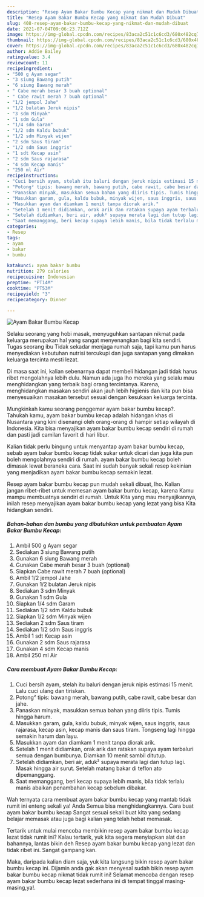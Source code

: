 ```yaml
---
description: "Resep Ayam Bakar Bumbu Kecap yang nikmat dan Mudah Dibuat"
title: "Resep Ayam Bakar Bumbu Kecap yang nikmat dan Mudah Dibuat"
slug: 408-resep-ayam-bakar-bumbu-kecap-yang-nikmat-dan-mudah-dibuat
date: 2021-07-04T09:06:23.712Z
image: https://img-global.cpcdn.com/recipes/83aca2c51c1c6cd3/680x482cq70/ayam-bakar-bumbu-kecap-foto-resep-utama.jpg
thumbnail: https://img-global.cpcdn.com/recipes/83aca2c51c1c6cd3/680x482cq70/ayam-bakar-bumbu-kecap-foto-resep-utama.jpg
cover: https://img-global.cpcdn.com/recipes/83aca2c51c1c6cd3/680x482cq70/ayam-bakar-bumbu-kecap-foto-resep-utama.jpg
author: Addie Bailey
ratingvalue: 3.4
reviewcount: 11
recipeingredient:
- "500 g Ayam segar"
- "3 siung Bawang putih"
- "6 siung Bawang merah"
- " Cabe merah besar 3 buah optional"
- " Cabe rawit merah 7 buah optional"
- "1/2 jempol Jahe"
- "1/2 bulatan Jeruk nipis"
- "3 sdm Minyak"
- "1 sdm Gula"
- "1/4 sdm Garam"
- "1/2 sdm Kaldu bubuk"
- "1/2 sdm Minyak wijen"
- "2 sdm Saus tiram"
- "1/2 sdm Saus inggris"
- "1 sdt Kecap asin"
- "2 sdm Saus rajarasa"
- "4 sdm Kecap manis"
- "250 ml Air"
recipeinstructions:
- "Cuci bersih ayam, stelah itu baluri dengan jeruk nipis estimasi 15 menit. Lalu cuci ulang dan tiriskan."
- "Potong² tipis: bawang merah, bawang putih, cabe rawit, cabe besar dan jahe."
- "Panaskan minyak, masukkan semua bahan yang diiris tipis. Tumis hingga harum."
- "Masukkan garam, gula, kaldu bubuk, minyak wijen, saus inggris, saus rajarasa, kecap asin, kecap manis dan saus tiram. Tongseng lagi hingga semakin harum dan layu."
- "Masukkan ayam dan diamkam 1 menit tanpa diorak arik."
- "Setelah 1 menit didiamkan, orak arik dan ratakan supaya ayam terbaluri semua dengan bumbunya. Diamkan 10 menit sambil ditutup."
- "Setelah didiamkan, beri air, aduk² supaya merata lagi dan tutup lagi. Masak hingga air surut. Setelah matang bakar di teflon ato dipemanggang."
- "Saat memanggang, beri kecap supaya lebih manis, bila tidak terlalu manis abaikan penambahan kecap sebelum dibakar."
categories:
- Resep
tags:
- ayam
- bakar
- bumbu

katakunci: ayam bakar bumbu 
nutrition: 279 calories
recipecuisine: Indonesian
preptime: "PT14M"
cooktime: "PT53M"
recipeyield: "3"
recipecategory: Dinner

---
```



![Ayam Bakar Bumbu Kecap](https://img-global.cpcdn.com/recipes/83aca2c51c1c6cd3/680x482cq70/ayam-bakar-bumbu-kecap-foto-resep-utama.jpg)

Selaku seorang yang hobi masak, menyuguhkan santapan nikmat pada keluarga merupakan hal yang sangat menyenangkan bagi kita sendiri. Tugas seorang ibu Tidak sekadar menjaga rumah saja, tapi kamu pun harus menyediakan kebutuhan nutrisi tercukupi dan juga santapan yang dimakan keluarga tercinta mesti lezat.

Di masa  saat ini, kalian sebenarnya dapat membeli hidangan jadi tidak harus ribet mengolahnya lebih dulu. Namun ada juga lho mereka yang selalu mau menghidangkan yang terbaik bagi orang tercintanya. Karena, menghidangkan masakan sendiri akan jauh lebih higienis dan kita pun bisa menyesuaikan masakan tersebut sesuai dengan kesukaan keluarga tercinta. 



Mungkinkah kamu seorang penggemar ayam bakar bumbu kecap?. Tahukah kamu, ayam bakar bumbu kecap adalah hidangan khas di Nusantara yang kini disenangi oleh orang-orang di hampir setiap wilayah di Indonesia. Kita bisa menyajikan ayam bakar bumbu kecap sendiri di rumah dan pasti jadi camilan favorit di hari libur.

Kalian tidak perlu bingung untuk menyantap ayam bakar bumbu kecap, sebab ayam bakar bumbu kecap tidak sukar untuk dicari dan juga kita pun boleh mengolahnya sendiri di rumah. ayam bakar bumbu kecap boleh dimasak lewat beraneka cara. Saat ini sudah banyak sekali resep kekinian yang menjadikan ayam bakar bumbu kecap semakin lezat.

Resep ayam bakar bumbu kecap pun mudah sekali dibuat, lho. Kalian jangan ribet-ribet untuk memesan ayam bakar bumbu kecap, karena Kamu mampu membuatnya sendiri di rumah. Untuk Kita yang mau menyajikannya, inilah resep menyajikan ayam bakar bumbu kecap yang lezat yang bisa Kita hidangkan sendiri.

<!--inarticleads1-->

##### Bahan-bahan dan bumbu yang dibutuhkan untuk pembuatan Ayam Bakar Bumbu Kecap:

1. Ambil 500 g Ayam segar
1. Sediakan 3 siung Bawang putih
1. Gunakan 6 siung Bawang merah
1. Gunakan  Cabe merah besar 3 buah (optional)
1. Siapkan  Cabe rawit merah 7 buah (optional)
1. Ambil 1/2 jempol Jahe
1. Gunakan 1/2 bulatan Jeruk nipis
1. Sediakan 3 sdm Minyak
1. Gunakan 1 sdm Gula
1. Siapkan 1/4 sdm Garam
1. Sediakan 1/2 sdm Kaldu bubuk
1. Siapkan 1/2 sdm Minyak wijen
1. Sediakan 2 sdm Saus tiram
1. Sediakan 1/2 sdm Saus inggris
1. Ambil 1 sdt Kecap asin
1. Gunakan 2 sdm Saus rajarasa
1. Gunakan 4 sdm Kecap manis
1. Ambil 250 ml Air




<!--inarticleads2-->

##### Cara membuat Ayam Bakar Bumbu Kecap:

1. Cuci bersih ayam, stelah itu baluri dengan jeruk nipis estimasi 15 menit. Lalu cuci ulang dan tiriskan.
1. Potong² tipis: bawang merah, bawang putih, cabe rawit, cabe besar dan jahe.
1. Panaskan minyak, masukkan semua bahan yang diiris tipis. Tumis hingga harum.
1. Masukkan garam, gula, kaldu bubuk, minyak wijen, saus inggris, saus rajarasa, kecap asin, kecap manis dan saus tiram. Tongseng lagi hingga semakin harum dan layu.
1. Masukkan ayam dan diamkam 1 menit tanpa diorak arik.
1. Setelah 1 menit didiamkan, orak arik dan ratakan supaya ayam terbaluri semua dengan bumbunya. Diamkan 10 menit sambil ditutup.
1. Setelah didiamkan, beri air, aduk² supaya merata lagi dan tutup lagi. Masak hingga air surut. Setelah matang bakar di teflon ato dipemanggang.
1. Saat memanggang, beri kecap supaya lebih manis, bila tidak terlalu manis abaikan penambahan kecap sebelum dibakar.




Wah ternyata cara membuat ayam bakar bumbu kecap yang mantab tidak rumit ini enteng sekali ya! Anda Semua bisa menghidangkannya. Cara buat ayam bakar bumbu kecap Sangat sesuai sekali buat kita yang sedang belajar memasak atau juga bagi kalian yang telah hebat memasak.

Tertarik untuk mulai mencoba membikin resep ayam bakar bumbu kecap lezat tidak rumit ini? Kalau tertarik, yuk kita segera menyiapkan alat dan bahannya, lantas bikin deh Resep ayam bakar bumbu kecap yang lezat dan tidak ribet ini. Sangat gampang kan. 

Maka, daripada kalian diam saja, yuk kita langsung bikin resep ayam bakar bumbu kecap ini. Dijamin anda gak akan menyesal sudah bikin resep ayam bakar bumbu kecap nikmat tidak rumit ini! Selamat mencoba dengan resep ayam bakar bumbu kecap lezat sederhana ini di tempat tinggal masing-masing,ya!.

